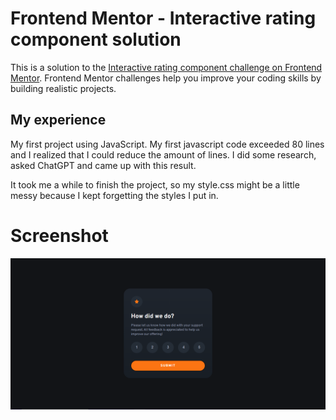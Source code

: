 # Frontend Mentor - Interactive rating component solution

This is a solution to the [Interactive rating component challenge on Frontend Mentor](https://www.frontendmentor.io/challenges/interactive-rating-component-koxpeBUmI). Frontend Mentor challenges help you improve your coding skills by building realistic projects. 

## My experience
My first project using JavaScript. My first javascript code exceeded 80 lines and I realized that I could reduce the amount of lines. I did some research, asked ChatGPT and came up with this result.

It took me a while to finish the project, so my style.css might be a little messy because I kept forgetting the styles I put in.

# Screenshot
![](./design/screenshot.jpg)